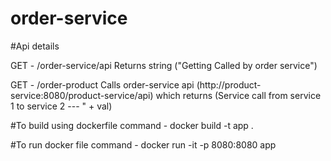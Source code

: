 # order-service
#Api details

GET - /order-service/api Returns string ("Getting Called by order service")

GET - /order-product Calls order-service api (http://product-service:8080/product-service/api) which returns (Service call from service 1 to service 2 --- " + val)

#To build using dockerfile command - docker build -t app .

#To run docker file command - docker run -it -p 8080:8080 app
